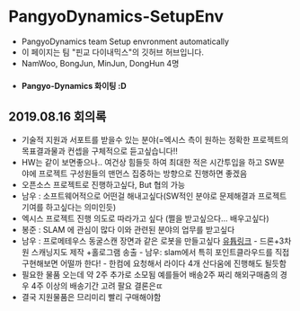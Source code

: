 # PangyoDynamics-SetupEnv
 - PangyoDynamics team Setup envronment automatically
 - 이 페이지는 팀 "핀교 다이내믹스"의 깃허브 허브입니다.
 - NamWoo, BongJun, MinJun, DongHun 4명
 - #### Pangyo-Dynamics 화이팅 :D
 ## 2019.08.16 회의록
  - 기술적 지원과 서포트를 받을수 있는 분야(=엑시스 측이 원하는 정확한 프로젝트의 목표결과물과 컨셉을 구체적으로 듣고싶습니다!!
  - HW는 같이 보면좋으나.. 여건상 힘들듯 하여 최대한 적은 시간투입을 하고 SW분야에 프로젝트 구성원들의 맨먼스 집중하는 방향으로 진행하면 좋겠음
  - 오픈소스 프로젝트로 진행하고싶다, But 협의 가능
  - 남우 : 소프트웨어적으로 어떤걸 해내고싶다(SW적인 분야로 문제해결과 프로젝트 기여를 하고싶다는 의미인듯)
  - 엑시스 프로젝트 진행 의도로 따라가고 싶다 (쩔을 받고싶으다... 배우고싶다)
  - 봉준 : SLAM 에 관심이 많다 이와 관련된 분야의 업무를 받고싶다 
  - 남우 : 프로메테우스 동굴스캔 장면과 같은 로봇을 만들고싶다 [유튭링크](https://www.youtube.com/watch?v=yO-eduvo904)
        - 드론+3차원 스캐닝지도 제작 +홀로그램 송출
        - 남우: slam에서 특히 포인트클라우드를 직접 구현해보면 어떨까 한다! 
        - 한컴에 요청해서 라이다 4개 산다움에 진행해도 될듯함
  - 필요한 물품 오는데 약 2주 추가로 소모됨 예를들어 배송2주 짜리 해외구매춤의 경우 4주 이상의 배송기간 고려 팔요 결론은ㄸ
  - 결국 지원물품은 므리미리 빨리 구매해야함
